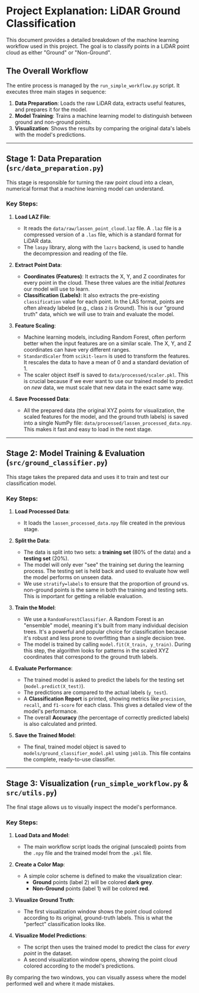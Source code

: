 # Project Explanation: LiDAR Ground Classification

This document provides a detailed breakdown of the machine learning workflow used in this project. The goal is to classify points in a LiDAR point cloud as either "Ground" or "Non-Ground".

## The Overall Workflow

The entire process is managed by the `run_simple_workflow.py` script. It executes three main stages in sequence:

1.  **Data Preparation**: Loads the raw LiDAR data, extracts useful features, and prepares it for the model.
2.  **Model Training**: Trains a machine learning model to distinguish between ground and non-ground points.
3.  **Visualization**: Shows the results by comparing the original data's labels with the model's predictions.

---

## Stage 1: Data Preparation (`src/data_preparation.py`)

This stage is responsible for turning the raw point cloud into a clean, numerical format that a machine learning model can understand.

### Key Steps:

1.  **Load LAZ File**:
    *   It reads the `data/raw/lassen_point_cloud.laz` file. A `.laz` file is a compressed version of a `.las` file, which is a standard format for LiDAR data.
    *   The `laspy` library, along with the `lazrs` backend, is used to handle the decompression and reading of the file.

2.  **Extract Point Data**:
    *   **Coordinates (Features)**: It extracts the X, Y, and Z coordinates for every point in the cloud. These three values are the initial *features* our model will use to learn.
    *   **Classification (Labels)**: It also extracts the pre-existing `classification` value for each point. In the LAS format, points are often already labeled (e.g., class `2` is Ground). This is our "ground truth" data, which we will use to train and evaluate the model.

3.  **Feature Scaling**:
    *   Machine learning models, including Random Forest, often perform better when the input features are on a similar scale. The X, Y, and Z coordinates can have very different ranges.
    *   `StandardScaler` from `scikit-learn` is used to transform the features. It rescales the data to have a mean of 0 and a standard deviation of 1.
    *   The scaler object itself is saved to `data/processed/scaler.pkl`. This is crucial because if we ever want to use our trained model to predict on *new* data, we must scale that new data in the exact same way.

4.  **Save Processed Data**:
    *   All the prepared data (the original XYZ points for visualization, the scaled features for the model, and the ground truth labels) is saved into a single NumPy file: `data/processed/lassen_processed_data.npy`. This makes it fast and easy to load in the next stage.

---

## Stage 2: Model Training & Evaluation (`src/ground_classifier.py`)

This stage takes the prepared data and uses it to train and test our classification model.

### Key Steps:

1.  **Load Processed Data**:
    *   It loads the `lassen_processed_data.npy` file created in the previous stage.

2.  **Split the Data**:
    *   The data is split into two sets: a **training set** (80% of the data) and a **testing set** (20%).
    *   The model will only ever "see" the training set during the learning process. The testing set is held back and used to evaluate how well the model performs on unseen data.
    *   We use `stratify=labels` to ensure that the proportion of ground vs. non-ground points is the same in both the training and testing sets. This is important for getting a reliable evaluation.

3.  **Train the Model**:
    *   We use a `RandomForestClassifier`. A Random Forest is an "ensemble" model, meaning it's built from many individual decision trees. It's a powerful and popular choice for classification because it's robust and less prone to overfitting than a single decision tree.
    *   The model is trained by calling `model.fit(X_train, y_train)`. During this step, the algorithm looks for patterns in the scaled XYZ coordinates that correspond to the ground truth labels.

4.  **Evaluate Performance**:
    *   The trained model is asked to predict the labels for the testing set (`model.predict(X_test)`).
    *   The predictions are compared to the actual labels (`y_test`).
    *   A **Classification Report** is printed, showing metrics like `precision`, `recall`, and `f1-score` for each class. This gives a detailed view of the model's performance.
    *   The overall **Accuracy** (the percentage of correctly predicted labels) is also calculated and printed.

5.  **Save the Trained Model**:
    *   The final, trained model object is saved to `models/ground_classifier_model.pkl` using `joblib`. This file contains the complete, ready-to-use classifier.

---

## Stage 3: Visualization (`run_simple_workflow.py` & `src/utils.py`)

The final stage allows us to visually inspect the model's performance.

### Key Steps:

1.  **Load Data and Model**:
    *   The main workflow script loads the original (unscaled) points from the `.npy` file and the trained model from the `.pkl` file.

2.  **Create a Color Map**:
    *   A simple color scheme is defined to make the visualization clear:
        *   **Ground** points (label 2) will be colored **dark grey**.
        *   **Non-Ground** points (label 1) will be colored **red**.

3.  **Visualize Ground Truth**:
    *   The first visualization window shows the point cloud colored according to its original, ground-truth labels. This is what the "perfect" classification looks like.

4.  **Visualize Model Predictions**:
    *   The script then uses the trained model to predict the class for *every point* in the dataset.
    *   A second visualization window opens, showing the point cloud colored according to the model's predictions.

By comparing the two windows, you can visually assess where the model performed well and where it made mistakes.
